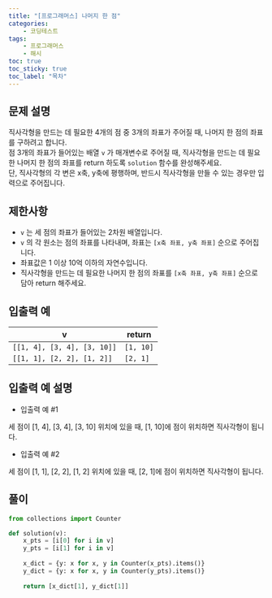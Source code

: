```yaml
---
title: "[프로그래머스] 나머지 한 점"
categories: 
    - 코딩테스트
tags: 
    - 프로그래머스
    - 해시
toc: true
toc_sticky: true
toc_label: "목차"
---
```


## 문제 설명

직사각형을 만드는 데 필요한 4개의 점 중 3개의 좌표가 주어질 때, 나머지 한 점의 좌표를 구하려고 합니다.  
점 3개의 좌표가 들어있는 배열 `v` 가 매개변수로 주어질 때, 직사각형을 만드는 데 필요한 나머지 한 점의 좌표를 return 하도록 `solution` 함수를 완성해주세요.  
단, 직사각형의 각 변은 x축, y축에 평행하며, 반드시 직사각형을 만들 수 있는 경우만 입력으로 주어집니다.

## 제한사항

- `v` 는 세 점의 좌표가 들어있는 2차원 배열입니다.
- `v` 의 각 원소는 점의 좌표를 나타내며, 좌표는 `[x축 좌표, y축 좌표]` 순으로 주어집니다.
- 좌표값은 1 이상 10억 이하의 자연수입니다.
- 직사각형을 만드는 데 필요한 나머지 한 점의 좌표를 `[x축 좌표, y축 좌표]` 순으로 담아 return 해주세요.

## 입출력 예

|v|return|
|-|------|
|`[[1, 4], [3, 4], [3, 10]]`|`[1, 10]`|
|`[[1, 1], [2, 2], [1, 2]]`|`[2, 1]`|

## 입출력 예 설명

- 입출력 예 #1

세 점이 [1, 4], [3, 4], [3, 10] 위치에 있을 때, [1, 10]에 점이 위치하면 직사각형이 됩니다.

- 입출력 예 #2

세 점이 [1, 1], [2, 2], [1, 2] 위치에 있을 때, [2, 1]에 점이 위치하면 직사각형이 됩니다.

## 풀이

```python
from collections import Counter

def solution(v):
    x_pts = [i[0] for i in v]
    y_pts = [i[1] for i in v]
    
    x_dict = {y: x for x, y in Counter(x_pts).items()}
    y_dict = {y: x for x, y in Counter(y_pts).items()}
    
    return [x_dict[1], y_dict[1]]
```